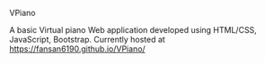 VPiano

A basic Virtual piano Web application developed using HTML/CSS, JavaScript, Bootstrap.
Currently hosted at https://fansan6190.github.io/VPiano/

